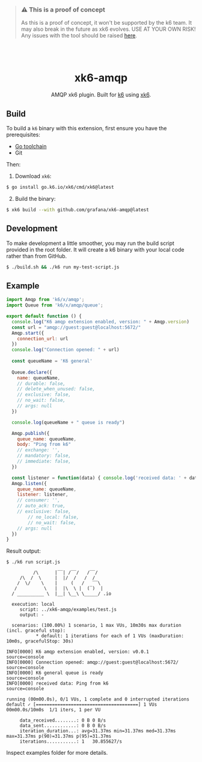 > ### ⚠️ This is a proof of concept
>
> As this is a proof of concept,  it won't be supported by the k6 team.
> It may also break in the future as xk6 evolves. USE AT YOUR OWN RISK!
> Any issues with the tool should be raised [here](https://github.com/grafana/xk6-amqp/issues).

</br>
</br>

<div align="center">

# xk6-amqp
AMQP xk6 plugin. Built for [k6](https://go.k6.io/k6) using [xk6](https://github.com/grafana/xk6).

</div>

## Build

To build a `k6` binary with this extension, first ensure you have the prerequisites:

- [Go toolchain](https://go101.org/article/go-toolchain.html)
- Git

Then:

1. Download `xk6`:
  ```bash
  $ go install go.k6.io/xk6/cmd/xk6@latest
  ```

2. Build the binary:
  ```bash
  $ xk6 build --with github.com/grafana/xk6-amqp@latest
  ```
## Development

To make development a little smoother, you may run the build script provided in the root folder. It will create a k6 binary with your local code rather than from GitHub.

```bash
$ ./build.sh && ./k6 run my-test-script.js
```


## Example

```javascript
import Amqp from 'k6/x/amqp';
import Queue from 'k6/x/amqp/queue';

export default function () {
  console.log("K6 amqp extension enabled, version: " + Amqp.version)
  const url = "amqp://guest:guest@localhost:5672/"
  Amqp.start({
    connection_url: url
  })
  console.log("Connection opened: " + url)
  
  const queueName = 'K6 general'
  
  Queue.declare({
    name: queueName,
    // durable: false,
    // delete_when_unused: false,
    // exclusive: false,
    // no_wait: false,
    // args: null
  })

  console.log(queueName + " queue is ready")

  Amqp.publish({
    queue_name: queueName,
    body: "Ping from k6"
    // exchange: '',
    // mandatory: false,
    // immediate: false,
  })

  const listener = function(data) { console.log('received data: ' + data) }
  Amqp.listen({
    queue_name: queueName,
    listener: listener,
    // consumer: '',
    // auto_ack: true,
    // exclusive: false,
		// no_local: false,
		// no_wait: false,
    // args: null
  })
}

```

Result output:

```plain
$ ./k6 run script.js

          /\      |‾‾| /‾‾/   /‾‾/   
     /\  /  \     |  |/  /   /  /    
    /  \/    \    |     (   /   ‾‾\  
   /          \   |  |\  \ |  (‾)  | 
  / __________ \  |__| \__\ \_____/ .io

  execution: local
     script: ../xk6-amqp/examples/test.js
     output: -

  scenarios: (100.00%) 1 scenario, 1 max VUs, 10m30s max duration (incl. graceful stop):
           * default: 1 iterations for each of 1 VUs (maxDuration: 10m0s, gracefulStop: 30s)

INFO[0000] K6 amqp extension enabled, version: v0.0.1    source=console
INFO[0000] Connection opened: amqp://guest:guest@localhost:5672/  source=console
INFO[0000] K6 general queue is ready                     source=console
INFO[0000] received data: Ping from k6                   source=console

running (00m00.0s), 0/1 VUs, 1 complete and 0 interrupted iterations
default ✓ [======================================] 1 VUs  00m00.0s/10m0s  1/1 iters, 1 per VU

     data_received........: 0 B 0 B/s
     data_sent............: 0 B 0 B/s
     iteration_duration...: avg=31.37ms min=31.37ms med=31.37ms max=31.37ms p(90)=31.37ms p(95)=31.37ms
     iterations...........: 1   30.855627/s

```

Inspect examples folder for more details.